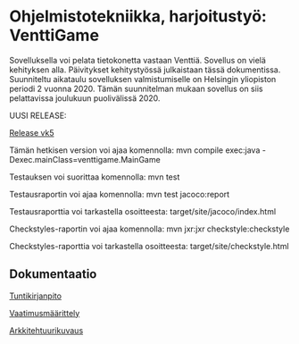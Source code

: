 # Ohjelmistotekniikka, harjoitustyö: VenttiGame

Sovelluksella voi pelata tietokonetta vastaan Venttiä. Sovellus on vielä kehityksen alla. Päivitykset kehitystyössä 
julkaistaan tässä dokumentissa. Suunniteltu aikataulu sovelluksen valmistumiselle on Helsingin yliopiston periodi 2
vuonna 2020. Tämän suunnitelman mukaan sovellus on siis pelattavissa joulukuun puolivälissä 2020.

UUSI RELEASE: 

[Release vk5](https://github.com/marykristina4/ot-harjoitustyo/releases/tag/viikko5)

Tämän hetkisen version voi ajaa komennolla: mvn compile exec:java -Dexec.mainClass=venttigame.MainGame

Testauksen voi suorittaa komennolla: mvn test

Testausraportin voi ajaa komennolla: mvn test jacoco:report

Testausraporttia voi tarkastella osoitteesta: target/site/jacoco/index.html

Checkstyles-raportin voi ajaa komennolla: mvn jxr:jxr checkstyle:checkstyle

Checkstyles-raporttia voi tarkastella osoitteesta: target/site/checkstyle.html

## Dokumentaatio
[Tuntikirjanpito](https://github.com/marykristina4/ot-harjoitustyo/blob/master/dokumentaatio/tuntikirjanpito.md)

[Vaatimusmäärittely](https://github.com/marykristina4/ot-harjoitustyo/blob/master/dokumentaatio/vaatimusmaarittely.md)

[Arkkitehtuurikuvaus](https://github.com/marykristina4/ot-harjoitustyo/blob/master/dokumentaatio/arkkitehtuuri.md)




